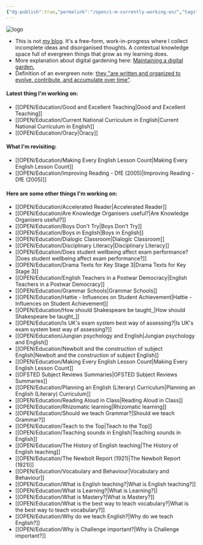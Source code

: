 ```yaml
---
{"dg-publish":true,"permalink":"/open/i-m-currently-working-on/","tags":"gardenEntry","dgHomeLink":true,"dgPassFrontmatter":false,"dgShowBacklinks":false,"dgShowLocalGraph":false,"dgShowInlineTitle":false}
---
```



![logo](http://garyhollingsbee.com/TW/images/digitalgardenowlbannertransblack.png)


<div class="transclusion internal-embed is-loaded"><div class="markdown-embed">






- This is not [my blog](http://garyhollingsbee.com/blog). It's a free-form, work-in-progress where I collect incomplete ideas and disorganised thoughts. A contextual knowledge space full of evergreen things that grow as my learning does.
- More explanation about digital gardening here: [Maintaining a digital garden.](http://garyhollingsbee.com/blog/2021/07/28/maintaining-a-digitalgarden)
- Definition of an evergreen note: [they "are written and organized to evolve, contribute, and accumulate over time"](https://notes.andymatuschak.org/Evergreen_notes).

</div></div>


#### Latest thing I'm working on:

- [[OPEN/Education/Good and Excellent Teaching|Good and Excellent Teaching]]
- [[OPEN/Education/Current National Curriculum in English|Current National Curriculum in English]]
- [[OPEN/Education/Oracy|Oracy]]

#### What I'm revisiting:

- [[OPEN/Education/Making Every English Lesson Count|Making Every English Lesson Count]]
- [[OPEN/Education/Improving Reading - DfE (2005)|Improving Reading - DfE (2005)]]

#### Here are some other things I'm working on:

- [[OPEN/Education/Accelerated Reader|Accelerated Reader]]
- [[OPEN/Education/Are Knowledge Organisers useful?|Are Knowledge Organisers useful?]]
- [[OPEN/Education/Boys Don't Try|Boys Don't Try]]
- [[OPEN/Education/Boys in English|Boys in English]]
- [[OPEN/Education/Dialogic Classroom|Dialogic Classroom]]
- [[OPEN/Education/Disciplinary Literacy|Disciplinary Literacy]]
- [[OPEN/Education/Does student wellbeing affect exam performance?|Does student wellbeing affect exam performance?]]
- [[OPEN/Education/Drama Texts for Key Stage 3|Drama Texts for Key Stage 3]]
- [[OPEN/Education/English Teachers in a Postwar Democracy|English Teachers in a Postwar Democracy]]
- [[OPEN/Education/Grammar Schools|Grammar Schools]]
- [[OPEN/Education/Hattie - Influences on Student Achievement|Hattie - Influences on Student Achievement]]
- [[OPEN/Education/How should Shakespeare be taught_|How should Shakespeare be taught_]]
- [[OPEN/Education/Is UK's exam system best way of assessing?|Is UK's exam system best way of assessing?]]
- [[OPEN/Education/Jungian psychology and English|Jungian psychology and English]]
- [[OPEN/Education/Newbolt and the construction of subject English|Newbolt and the construction of subject English]]
- [[OPEN/Education/Making Every English Lesson Count|Making Every English Lesson Count]]
- [[OFSTED Subject Reviews Summaries|OFSTED Subject Reviews Summaries]]
- [[OPEN/Education/Planning an English (Literary) Curriculum|Planning an English (Literary) Curriculum]]
- [[OPEN/Education/Reading Aloud in Class|Reading Aloud in Class]]
- [[OPEN/Education/Rhizomatic learning|Rhizomatic learning]]
- [[OPEN/Education/Should we teach Grammar?|Should we teach Grammar?]]
- [[OPEN/Education/Teach to the Top|Teach to the Top]]
- [[OPEN/Education/Teaching sounds in English|Teaching sounds in English]]
- [[OPEN/Education/The History of English teaching|The History of English teaching]]
- [[OPEN/Education/The Newbolt Report (1921)|The Newbolt Report (1921)]]
- [[OPEN/Education/Vocabulary and Behaviour|Vocabulary and Behaviour]]
- [[OPEN/Education/What is English teaching?|What is English teaching?]]
- [[OPEN/Education/What is Learning?|What is Learning?]]
- [[OPEN/Education/What is Mastery?|What is Mastery?]]
- [[OPEN/Education/What is the best way to teach vocabulary?|What is the best way to teach vocabulary?]]
- [[OPEN/Education/Why do we teach English?|Why do we teach English?]]
- [[OPEN/Education/Why is Challenge important?|Why is Challenge important?]]



